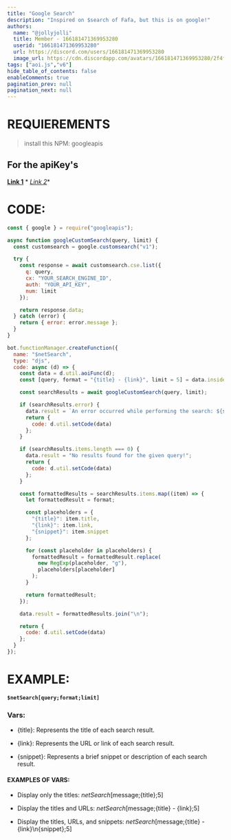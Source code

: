```yaml
---
title: "Google Search"
description: "Inspired on $search of Fafa, but this is on google!"
authors:
  name: "@jollyjolli"
  title: Member - 166181471369953280
  userid: "166181471369953280"
  url: https://discord.com/users/166181471369953280
  image_url: https://cdn.discordapp.com/avatars/166181471369953280/2f4fe56628287be868c2de9bca3373d6.png
tags: ["aoi.js","v6"]
hide_table_of_contents: false
enableComments: true
pagination_prev: null
pagination_next: null
---
```


# REQUIEREMENTS

> install this NPM: googleapis

## For the apiKey's

**[Link 1](https://developers.google.com/custom-search/v1/overview?hl=es-419)** *
*[Link 2](https://programmablesearchengine.google.com/controlpanel/create)**

# CODE:

```js
const { google } = require("googleapis");

async function googleCustomSearch(query, limit) {
  const customsearch = google.customsearch("v1");

  try {
    const response = await customsearch.cse.list({
      q: query,
      cx: "YOUR_SEARCH_ENGINE_ID",
      auth: "YOUR_API_KEY",
      num: limit
    });

    return response.data;
  } catch (error) {
    return { error: error.message };
  }
}

bot.functionManager.createFunction({
  name: "$netSearch",
  type: "djs",
  code: async (d) => {
    const data = d.util.aoiFunc(d);
    const [query, format = "{title} - {link}", limit = 5] = data.inside.splits;

    const searchResults = await googleCustomSearch(query, limit);

    if (searchResults.error) {
      data.result = `An error occurred while performing the search: ${searchResults.error}`;
      return {
        code: d.util.setCode(data)
      };
    }

    if (searchResults.items.length === 0) {
      data.result = "No results found for the given query!";
      return {
        code: d.util.setCode(data)
      };
    }

    const formattedResults = searchResults.items.map((item) => {
      let formattedResult = format;

      const placeholders = {
        "{title}": item.title,
        "{link}": item.link,
        "{snippet}": item.snippet
      };

      for (const placeholder in placeholders) {
        formattedResult = formattedResult.replace(
          new RegExp(placeholder, "g"),
          placeholders[placeholder]
        );
      }

      return formattedResult;
    });

    data.result = formattedResults.join("\n");

    return {
      code: d.util.setCode(data)
    };
  }
});

```

# EXAMPLE:

**`$netSearch[query;format;limit]`**

### Vars:

- {title}: Represents the title of each search result.

- {link}: Represents the URL or link of each search result.

- {snippet}: Represents a brief snippet or description of each search result.

#### EXAMPLES OF VARS:

- Display only the titles:
  $netSearch[$message;{title};5]

- Display the titles and URLs:
  $netSearch[$message;{title} - {link};5]

- Display the titles, URLs, and snippets:
  $netSearch[$message;{title} - {link}\n{snippet};5]